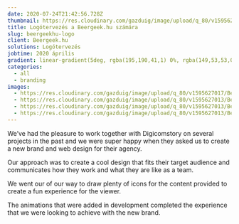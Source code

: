 ```yaml
---
date: 2020-07-24T21:42:56.728Z
thumbnail: https://res.cloudinary.com/gazduig/image/upload/q_80/v1595627013/Beergeek/Frame_34_pwdjrz.jpg
title: Logótervezés a Beergeek.hu számára
slug: beergeekhu-logo
client: Beergeek.hu
solutions: Logótervezés
jobtime: 2020 április
gradient: linear-gradient(5deg, rgba(195,190,41,1) 0%, rgba(149,53,53,0) 71%)
categories:
  - all
  - branding
images:
  - https://res.cloudinary.com/gazduig/image/upload/q_80/v1595627017/Beergeek/Frame_36_a3ea4c.jpg
  - https://res.cloudinary.com/gazduig/image/upload/q_80/v1595627013/Beergeek/Frame_34_pwdjrz.jpg
  - https://res.cloudinary.com/gazduig/image/upload/q_80/v1595627013/Beergeek/Frame_35_t70plp.jpg
  - https://res.cloudinary.com/gazduig/image/upload/q_80/v1595627013/Beergeek/Frame_37_hlat5i.jpg
---
```

<!--StartFragment-->

We’ve had the pleasure to work together with Digicomstory on several projects in the past and we were super happy when they asked us to create a new brand and web design for their agency.

Our approach was to create a cool design that fits their target audience and communicates how they work and what they are like as a team.

We went our of our way to draw plenty of icons for the content provided to create a fun experience for the viewer.

The animations that were added in development completed the experience that we were looking to achieve with the new brand.

<!--EndFragment-->